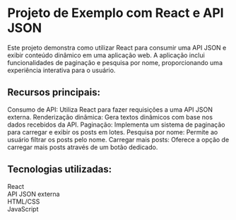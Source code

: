 # Projeto de Exemplo com React e API JSON

Este projeto demonstra como utilizar React para consumir uma API JSON e exibir conteúdo dinâmico em uma aplicação web. A aplicação inclui funcionalidades de paginação e pesquisa por nome, proporcionando uma experiência interativa para o usuário.

## Recursos principais:

Consumo de API: Utiliza React para fazer requisições a uma API JSON externa.
Renderização dinâmica: Gera textos dinâmicos com base nos dados recebidos da API.
Paginação: Implementa um sistema de paginação para carregar e exibir os posts em lotes.
Pesquisa por nome: Permite ao usuário filtrar os posts pelo nome.
Carregar mais posts: Oferece a opção de carregar mais posts através de um botão dedicado.

## Tecnologias utilizadas:

React <br>
API JSON externa <br>
HTML/CSS <br>
JavaScript <br>
